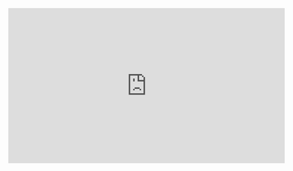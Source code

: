 <iframe width="560" height="315" src=" https://photos.app.goo.gl/wrobuQMhTiZjcvrc6" frameborder="0" allow="accelerometer; autoplay; encrypted-media; gyroscope; picture-in-picture" allowfullscreen></iframe>
